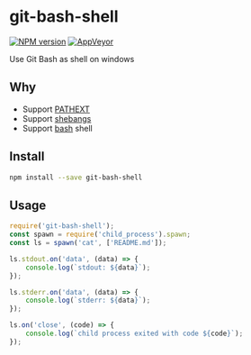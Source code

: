 git-bash-shell
===========

[![NPM version](https://img.shields.io/npm/v/git-bash-shell.svg?style=flat-square)](https://www.npmjs.com/package/git-bash-shell)
[![AppVeyor](https://img.shields.io/appveyor/ci/gucong3000/git-bash-shell.svg)](https://ci.appveyor.com/project/gucong3000/git-bash-shell)

Use Git Bash as shell on windows

## Why
- Support [PATHEXT](https://github.com/joyent/node/issues/2318)
- Support [shebangs](http://pt.wikipedia.org/wiki/Shebang)
- Support [bash](https://pt.wikipedia.org/wiki/Bash) shell

## Install

```bash
npm install --save git-bash-shell
```

## Usage

```javascript
require('git-bash-shell');
const spawn = require('child_process').spawn;
const ls = spawn('cat', ['README.md']);

ls.stdout.on('data', (data) => {
	console.log(`stdout: ${data}`);
});

ls.stderr.on('data', (data) => {
	console.log(`stderr: ${data}`);
});

ls.on('close', (code) => {
	console.log(`child process exited with code ${code}`);
});
```
